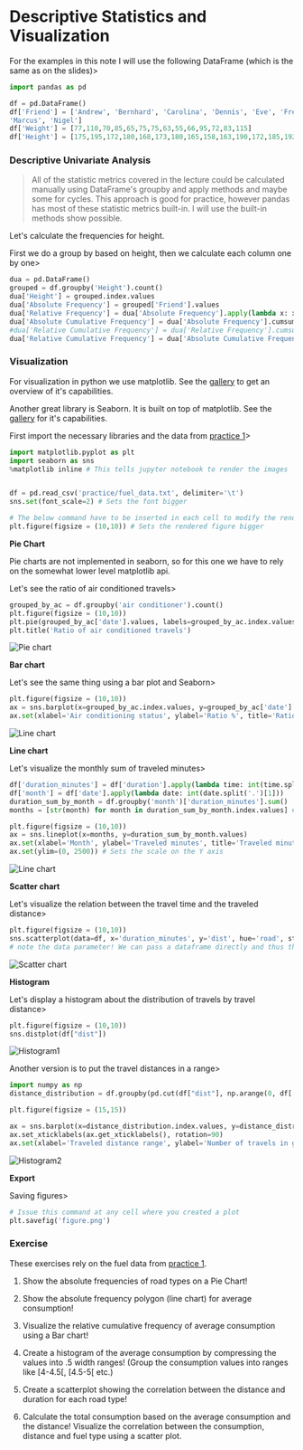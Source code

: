 # Descriptive Statistics and Visualization

For the examples in this note I will use the following DataFrame (which is the same as on the slides)>

```python
import pandas as pd

df = pd.DataFrame()
df['Friend'] = ['Andrew', 'Bernhard', 'Carolina', 'Dennis', 'Eve', 'Fred', 'Gwyneth', 'Hayden', 'Irene', 'James', 'Kevin', 'Lea',
'Marcus', 'Nigel']
df['Weight'] = [77,110,70,85,65,75,75,63,55,66,95,72,83,115]
df['Height'] = [175,195,172,180,168,173,180,165,158,163,190,172,185,192]
```


### **Descriptive Univariate Analysis**

> All of the statistic metrics covered in the lecture could be calculated manually using DataFrame's groupby and apply methods and maybe some for cycles. This approach is good for practice, however pandas has most of these statistic metrics built-in. I will use the built-in methods show possible. 

Let's calculate the frequencies for height. 

First we do a group by based on height, then we calculate each column one by one>

```python
dua = pd.DataFrame()
grouped = df.groupby('Height').count()
dua['Height'] = grouped.index.values
dua['Absolute Frequency'] = grouped['Friend'].values
dua['Relative Frequency'] = dua['Absolute Frequency'].apply(lambda x: x / dua['Absolute Frequency'].sum() * 100)
dua['Absolute Cumulative Frequency'] = dua['Absolute Frequency'].cumsum()
#dua['Relative Cumulative Frequency'] = dua['Relative Frequency'].cumsum()# This could cause some rounding errors!
dua['Relative Cumulative Frequency'] = dua['Absolute Cumulative Frequency'].apply(lambda x: x / dua['Absolute Frequency'].sum() * 100)
```


### **Visualization**

For visualization in python we use matplotlib. See the [gallery](https://matplotlib.org/gallery.html) to get an overview of it's capabilities. 

Another great library is Seaborn. It is built on top of matplotlib. See the [gallery](https://seaborn.pydata.org/examples/index.html) for it's capabilities.


First import the necessary libraries and the data from [practice 1](practice_1.md)>

```python
import matplotlib.pyplot as plt
import seaborn as sns
%matplotlib inline # This tells jupyter notebook to render the images


df = pd.read_csv('practice/fuel_data.txt', delimiter='\t')
sns.set(font_scale=2) # Sets the font bigger

# The below command have to be inserted in each cell to modify the rendered figures of that cell
plt.figure(figsize = (10,10)) # Sets the rendered figure bigger
```

**Pie Chart**

Pie charts are not implemented in seaborn, so for this one we have to rely on the somewhat lower level matplotlib api.

Let's see the ratio of air conditioned travels>

```python
grouped_by_ac = df.groupby('air conditioner').count()
plt.figure(figsize = (10,10))
plt.pie(grouped_by_ac['date'].values, labels=grouped_by_ac.index.values, autopct='%1.1f%%')
plt.title('Ratio of air conditioned travels')
```

![Pie chart](assets/pie.png)


**Bar chart**


Let's see the same thing using a bar plot and Seaborn>

```python
plt.figure(figsize = (10,10))
ax = sns.barplot(x=grouped_by_ac.index.values, y=grouped_by_ac['date'].values)
ax.set(xlabel='Air conditioning status', ylabel='Ratio %', title='Ratio of air conditioned travels')
```

![Line chart](assets/bar.png)


**Line chart**

Let's visualize the monthly sum of traveled minutes>

```python
df['duration_minutes'] = df['duration'].apply(lambda time: int(time.split(':')[0]) * 60 + int(time.split(':')[1]))
df['month'] = df['date'].apply(lambda date: int(date.split('.')[1]))
duration_sum_by_month = df.groupby('month')['duration_minutes'].sum()
months = [str(month) for month in duration_sum_by_month.index.values] # Forcing seaborn to treat these as strings, try commenting this line :)

plt.figure(figsize = (10,10))
ax = sns.lineplot(x=months, y=duration_sum_by_month.values)
ax.set(xlabel='Month', ylabel='Traveled minutes', title='Traveled minutes per month')
ax.set(ylim=(0, 2500)) # Sets the scale on the Y axis
```

![Line chart](assets/line.png)


**Scatter chart** 

Let's visualize the relation between the travel time and the traveled distance> 

```python
plt.figure(figsize = (10,10))
sns.scatterplot(data=df, x='duration_minutes', y='dist', hue='road', style='road')
# note the data parameter! We can pass a dataframe directly and thus the x, y parameters can refer to the column of the passed dataframe. 
```

![Scatter chart](assets/scatter.png)

**Histogram**


Let's display a histogram about the distribution of travels by travel distance>

```python
plt.figure(figsize = (10,10))
sns.distplot(df["dist"])
```

![Histogram1](assets/histogram.png)


Another version is to put the travel distances in a range>

```python
import numpy as np
distance_distribution = df.groupby(pd.cut(df["dist"], np.arange(0, df['dist'].max() + 10, 10))).count()

plt.figure(figsize = (15,15))

ax = sns.barplot(x=distance_distribution.index.values, y=distance_distribution['date'], color='cyan')
ax.set_xticklabels(ax.get_xticklabels(), rotation=90)
ax.set(xlabel='Traveled distance range', ylabel='Number of travels in given range', title='Travel range distribution')
```


![Histogram2](assets/ranged_histogram.png)


**Export**

Saving figures>

```python
# Issue this command at any cell where you created a plot 
plt.savefig('figure.png')
```

### **Exercise**

These exercises rely on the fuel data from [practice 1](practice_1.md). 

1. Show the absolute frequencies of road types on a Pie Chart!

2. Show the absolute frequency polygon (line chart) for average consumption!


3. Visualize the relative cumulative frequency of average consumption using a Bar chart!

3. Create a histogram of the average consumption by compressing the values into .5 width ranges! (Group the consumption values into ranges like [4-4.5[, [4.5-5[ etc.)

5. Create a scatterplot showing the correlation between the distance and duration for each road type!

4. Calculate the total consumption based on the average consumption and the distance! Visualize the correlation between the consumption, distance and fuel type using a scatter plot. 
